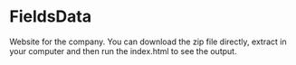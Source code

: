 # FieldsData

Website for the company.
You can download the zip file directly, extract in your computer and then run the index.html to see the output.
